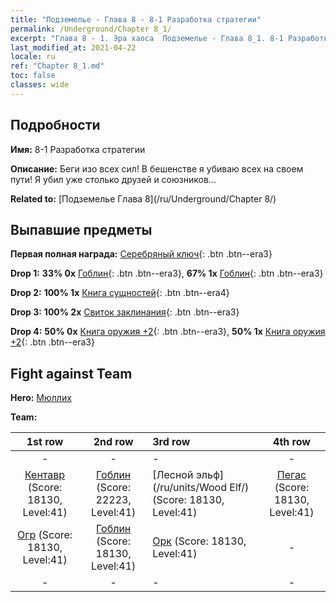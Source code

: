 ```yaml
---
title: "Подземелье - Глава 8 - 8-1 Разработка стратегии"
permalink: /Underground/Chapter 8_1/
excerpt: "Глава 8 - 1. Эра хаоса  Подземелье - Глава 8_1. 8-1 Разработка стратегии"
last_modified_at: 2021-04-22
locale: ru
ref: "Chapter 8_1.md"
toc: false
classes: wide
---
```


## Подробности

 **Имя:** 8-1 Разработка стратегии

 **Описание:** Беги изо всех сил! В бешенстве я убиваю всех на своем пути! Я убил уже столько друзей и союзников...

 **Related to:** [Подземелье Глава 8](/ru/Underground/Chapter 8/)

## Выпавшие предметы

 **Первая полная награда:** [Серебряный ключ](/ItemsRU/con_693/){: .btn .btn--era3}

 **Drop 1:** **33% 0x** [Гоблин](/ItemsRU/unt_217/){: .btn .btn--era3}, **67% 1x** [Гоблин](/ItemsRU/unt_217/){: .btn .btn--era3}

 **Drop 2:** **100% 1x** [Книга сущностей](/ItemsRU/mat_39/){: .btn .btn--era4}

 **Drop 3:** **100% 2x** [Свиток заклинания](/ItemsRU/con_694/){: .btn .btn--era3}

 **Drop 4:** **50% 0x** [Книга оружия +2](/ItemsRU/mat_32/){: .btn .btn--era3}, **50% 1x** [Книга оружия +2](/ItemsRU/mat_32/){: .btn .btn--era3}


## Fight against Team
 **Hero:** [Мюллих](/ru/heroes/Mullich/)

 **Team:**


  | 1st row | 2nd row | 3rd row | 4th row |
  |:----:|:----:|:----|:----:|
  | - | - | - | - |
  | [Кентавр](/ru/units/Centaur/) (Score: 18130, Level:41)  | [Гоблин](/ru/units/Goblin/) (Score: 22223, Level:41)  | [Лесной эльф](/ru/units/Wood Elf/) (Score: 18130, Level:41)  | [Пегас](/ru/units/Pegasus/) (Score: 18130, Level:41)  |
  | [Огр](/ru/units/Ogre/) (Score: 18130, Level:41)  | [Гоблин](/ru/units/Goblin/) (Score: 18130, Level:41)  | [Орк](/ru/units/Orc/) (Score: 18130, Level:41)  | - |
  | - | - | - | - |


